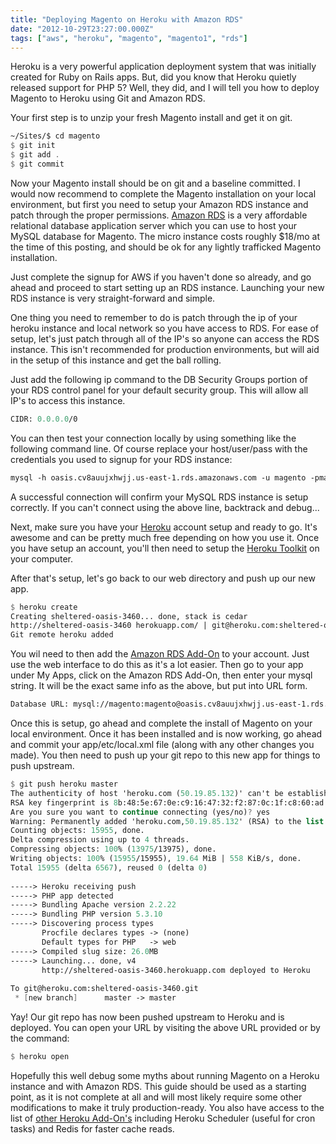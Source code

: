 ```yaml
---
title: "Deploying Magento on Heroku with Amazon RDS"
date: "2012-10-29T23:27:00.000Z"
tags: ["aws", "heroku", "magento", "magento1", "rds"]
---
```


Heroku is a very powerful application deployment system that was initially created for Ruby on Rails apps. But, did you know that Heroku quietly released support for PHP 5? Well, they did, and I will tell you how to deploy Magento to Heroku using Git and Amazon RDS.

Your first step is to unzip your fresh Magento install and get it on git.

```meta
~/Sites/$ cd magento
$ git init
$ git add .
$ git commit
```

Now your Magento install should be on git and a baseline committed. I would now recommend to complete the Magento installation on your local environment, but first you need to setup your Amazon RDS instance and patch through the proper permissions. <a href="http://aws.amazon.com/rds/" target="_blank">Amazon RDS</a> is a very affordable relational database application server which you can use to host your MySQL database for Magento. The micro instance costs roughly $18/mo at the time of this posting, and should be ok for any lightly trafficked Magento installation.

Just complete the signup for AWS if you haven't done so already, and go ahead and proceed to start setting up an RDS instance. Launching your new RDS instance is very straight-forward and simple.

One thing you need to remember to do is patch through the ip of your heroku instance and local network so you have access to RDS. For ease of setup, let's just patch through all of the IP's so anyone can access the RDS instance. This isn't recommended for production environments, but will aid in the setup of this instance and get the ball rolling.

Just add the following ip command to the DB Security Groups portion of your RDS control panel for your default security group. This will allow all IP's to access this instance.

```meta
CIDR: 0.0.0.0/0
```

You can then test your connection locally by using something like the following command line. Of course replace your host/user/pass with the credentials you used to signup for your RDS instance:

```meta
mysql -h oasis.cv8auujxhwjj.us-east-1.rds.amazonaws.com -u magento -pmagento sheltered_oasis_3460
```

A successful connection will confirm your MySQL RDS instance is setup correctly. If you can't connect using the above line, backtrack and debug...

Next, make sure you have your <a href="http://www.heroku.com/" target="_blank">Heroku</a> account setup and ready to go. It's awesome and can be pretty much free depending on how you use it. Once you have setup an account, you'll then need to setup the <a href="https://toolbelt.heroku.com/" target="_blank">Heroku Toolkit</a> on your computer.

After that's setup, let's go back to our web directory and push up our new app.

```meta
$ heroku create
Creating sheltered-oasis-3460... done, stack is cedar
http://sheltered-oasis-3460 herokuapp.com/ | git@heroku.com:sheltered-oasis-3460.git
Git remote heroku added
```

You wil need to then add the <a href="https://addons.heroku.com/amazon_rds" target="_blank">Amazon RDS Add-On</a> to your account. Just use the web interface to do this as it's a lot easier. Then go to your app under My Apps, click on the Amazon RDS Add-On, then enter your mysql string. It will be the exact same info as the above, but put into URL form.

```meta
Database URL: mysql://magento:magento@oasis.cv8auujxhwjj.us-east-1.rds.amazonaws.com/sheltered_oasis_3460
```

Once this is setup, go ahead and complete the install of Magento on your local environment. Once it has been installed and is now working, go ahead and commit your app/etc/local.xml file (along with any other changes you made). You then need to push up your git repo to this new app for things to push upstream.

```meta
$ git push heroku master
The authenticity of host 'heroku.com (50.19.85.132)' can't be established.
RSA key fingerprint is 8b:48:5e:67:0e:c9:16:47:32:f2:87:0c:1f:c8:60:ad.
Are you sure you want to continue connecting (yes/no)? yes
Warning: Permanently added 'heroku.com,50.19.85.132' (RSA) to the list of known hosts.
Counting objects: 15955, done.
Delta compression using up to 4 threads.
Compressing objects: 100% (13975/13975), done.
Writing objects: 100% (15955/15955), 19.64 MiB | 558 KiB/s, done.
Total 15955 (delta 6567), reused 0 (delta 0)
 
-----> Heroku receiving push
-----> PHP app detected
-----> Bundling Apache version 2.2.22
-----> Bundling PHP version 5.3.10
-----> Discovering process types
       Procfile declares types -> (none)
       Default types for PHP   -> web
-----> Compiled slug size: 26.0MB
-----> Launching... done, v4
       http://sheltered-oasis-3460.herokuapp.com deployed to Heroku
 
To git@heroku.com:sheltered-oasis-3460.git
 * [new branch]      master -> master
```

Yay! Our git repo has now been pushed upstream to Heroku and is deployed. You can open your URL by visiting the above URL provided or by the command:

```meta
$ heroku open
```

Hopefully this well debug some myths about running Magento on a Heroku instance and with Amazon RDS. This guide should be used as a starting point, as it is not complete at all and will most likely require some other modifications to make it truly production-ready. You also have access to the list of <a href="https://addons.heroku.com/" target="_blank">other Heroku Add-On's</a> including Heroku Scheduler (useful for cron tasks) and&nbsp;Redis for faster cache reads.
